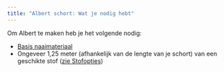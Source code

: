 ```yaml
---
title: "Albert schort: Wat je nodig hebt"
---
```


Om Albert te maken heb je het volgende nodig:

- [Basis naaimateriaal](/docs/sewing/basic-sewing-supplies)
- Ongeveer 1,25 meter (afhankelijk van de lengte van je schort) van een geschikte stof ([zie Stofopties](/docs/designs/albert/fabric))
